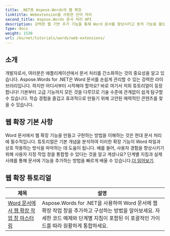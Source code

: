 ```yaml
---
title: .NET용 Aspose.Words의 웹 확장
linktitle: Webextension을 사용한 단어 처리
second_title: Aspose.Words 문서 처리 API
description: 강력한 웹 기반 추가 기능을 통해 Word 문서를 향상시키고 동적 기능을 활성화하는 방법을 알아보세요. 초보자이든 숙련된 개발자이든 상관없습니다.
type: docs
weight: 1530
url: /ko/net/tutorials/words/web-extensions/
---
```

## 소개

개발자로서, 여러분은 애플리케이션에서 문서 처리를 간소화하는 것의 중요성을 알고 있습니다. Aspose.Words for .NET은 Word 문서를 손쉽게 관리할 수 있는 강력한 라이브러리입니다. 하지만 어디서부터 시작해야 할까요? 바로 여기서 저희 튜토리얼이 등장합니다! 기본부터 고급 기능까지 모든 것을 다루므로 기술 수준에 관계없이 쉽게 탐구할 수 있습니다. 학습 경험을 즐겁고 효과적으로 만들기 위해 고안된 매력적인 콘텐츠를 찾을 수 있습니다.

## 웹 확장 기본 사항

 Word 문서에서 웹 확장 기능을 만들고 구현하는 방법을 이해하는 것은 현대 문서 처리에 필수적입니다. 튜토리얼은 기본 개념을 분석하여 이러한 확장 기능이 Word 파일과 상호 작용하는 방식을 파악하는 데 도움이 됩니다. 예를 들어, 사용자 경험을 향상시키기 위해 사용자 지정 작업 창을 통합할 수 있다는 것을 알고 계셨나요? 단계별 지침과 실제 사례를 통해 문서에 기능을 추가하는 방법을 빠르게 배울 수 있습니다.[더 읽어보기](./mastering-web-extension-task-panes/).

## 웹 확장 튜토리얼
| 제목 | 설명 |
| --- | --- |
| [Word 문서에서 웹 확장 작업 창 마스터링](./mastering-web-extension-task-panes/) | Aspose.Words for .NET을 사용하여 Word 문서에 웹 확장 작업 창을 추가하고 구성하는 방법을 알아보세요. 자세한 코드 예제와 단계별 지침이 포함된 이 포괄적인 가이드를 따라 원활하게 통합하세요.|
